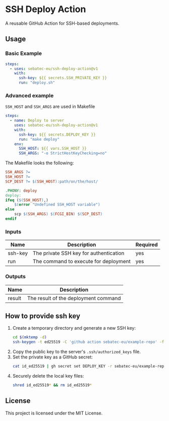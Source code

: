 # SSH Deploy Action

A reusable GitHub Action for SSH-based deployments.

## Usage

### Basic Example

```yaml
steps:
  - uses: sebatec-eu/ssh-deploy-action@v1
    with:
      ssh-key: ${{ secrets.SSH_PRIVATE_KEY }}
      run: "deploy.sh"
```

### Advanced example

`SSH_HOST` and `SSH_ARGS` are used in Makefile

```yaml
steps:
  - name: Deploy to server
    uses: sebatec-eu/ssh-deploy-action@v1
    with:
      ssh-key: ${{ secrets.DEPLOY_KEY }}
      run: "make deploy"
    env:
      SSH_HOST: ${{ vars.SSH_HOST }}
      SSH_ARGS: "-o StrictHostKeyChecking=no"
```

The Makefile looks the following:

```Makefile
SSH_ARGS ?=
SSH_HOST ?=
SCP_DEST ?= $(SSH_HOST):path/on/the/host/

.PHONY: deploy
deploy:
ifeq ($(SSH_HOST),)
	$(error "Undefined SSH_HOST variable")
else
	scp $(SSH_ARGS) $(FCGI_BIN) $(SCP_DEST)
endif
```

### Inputs

| Name    | Description                            | Required |
| ------- | -------------------------------------- | -------- |
| ssh-key | The private SSH key for authentication | yes      |
| run     | The command to execute for deployment  | yes      |

### Outputs

| Name   | Description                          |
| ------ | ------------------------------------ |
| result | The result of the deployment command |

## How to provide ssh key

1. Create a temporary directory and generate a new SSH key:
   ```bash
   cd $(mktemp -d)
   ssh-keygen -t ed25519 -C 'github action sebatec-eu/example-repo' -f id_ed25519
   ```
2. Copy the public key to the server's `.ssh/authorized_keys` file.
3. Set the private key as a GitHub secret:
   ```bash
   cat id_ed25519 | gh secret set DEPLOY_KEY -r sebatec-eu/example-repo
   ```
4. Securely delete the local key files:
   ```bash
   shred id_ed25519* && rm id_ed25519*
   ```

## License

This project is licensed under the MIT License.
